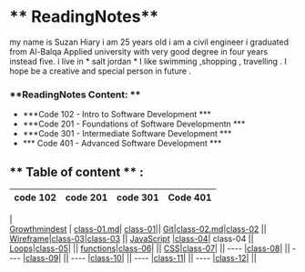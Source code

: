 # ** ReadingNotes**

my name is Suzan Hiary i am 25 years old i am a  civil engineer i graduated from Al-Balqa Applied university with very good degree in four years instead five.
i live in * salt jordan * I like swimming ,shopping , travelling . I hope be  a creative and special person in future . 

### **ReadingNotes Content: **

* ***Code 102 - Intro to Software Development ***
* ***Code 201 - Foundations of Software Developmentn ***
* ***Code 301 - Intermediate Software Development ***
* *** Code 401 - Advanced Software Development ***

## ** Table of content **  :

code  102 | code 201 | code 301  | Code 401 |
-------------|-------------|----------| -----|
 |     
[Growthmindest](Read01.md) | [class-01.md](Introductory.md)| [class-01](301-class01.md)||
[Git](Read02.md)|[class-02.md](class-02.md)|[class-02](301-class02.md) ||
[Wireframe](Read03.md)|[class-03](class-03.md)|[class-03](301-class03.md) ||
[JavaScript](Read06.md) |[class-04](class-04.md)| class-04 ||
[Loops](Read:05.md)|[class-05](class-05.md)| ||
[functions]()|[class-06](class-06.md)| ||
[CSS](Read06b.md)|[class-07](class-07.md)| ||
 ---- |[class-08](class-08.md)| ||
  ---- |[class-09](class-09.md)| ||
   ---- |[class-10](class-10.md)| ||
    ---- |[class-11](class-11.md)| ||
    ---- |[class-12](class012.md)| ||
   


